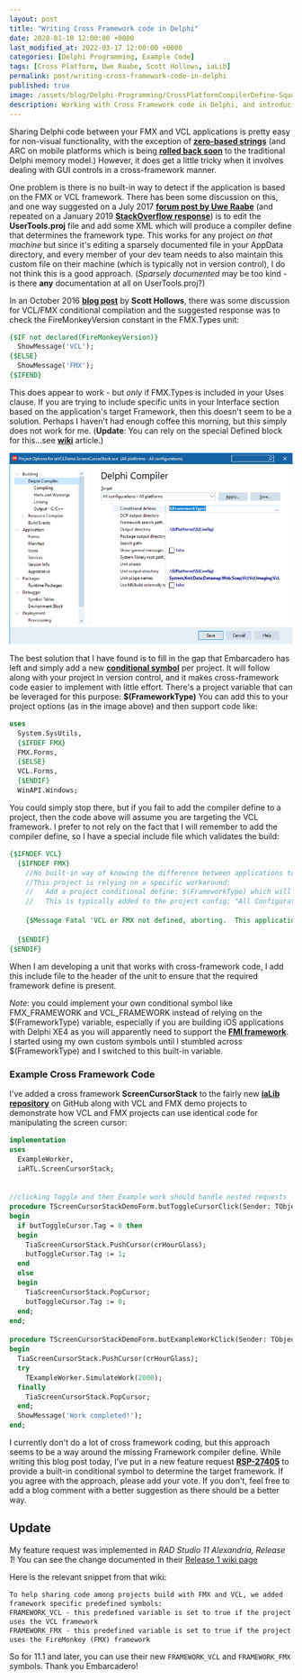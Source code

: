 ```yaml
---
layout: post
title: "Writing Cross Framework code in Delphi"
date: 2020-01-10 12:00:00 +0000
last_modified_at: 2022-03-17 12:00:00 +0000
categories: [Delphi Programming, Example Code]
tags: [Cross Platform, Uwe Raabe, Scott Hollows, iaLib]
permalink: post/writing-cross-framework-code-in-delphi
published: true
image: /assets/blog/Delphi-Programming/CrossPlatformCompilerDefine-Square.png
description: Working with Cross Framework code in Delphi, and introducing a Screen Cursor Stack for use with the VCL and FMX GUI frameworks.
---
```

Sharing Delphi code between your FMX and VCL applications is pretty easy for non-visual functionality, with the exception of [**zero-based strings**](https://stackoverflow.com/questions/19488010/how-to-work-with-0-based-strings-in-a-backwards-compatible-way-since-delphi-xe5) (and ARC on mobile platforms which is being [**rolled back soon**](https://twitter.com/marcocantu/status/1197509156493778945?ref_src=twsrc%5Etfw%7Ctwcamp%5Eembeddedtimeline%7Ctwterm%5Eprofile%3Adelphicz%7Ctwcon%5Etimelinechrome&ref_url=https%3A%2F%2Ftranslate.googleusercontent.com%2Ftranslate_c%3Fdepth%3D1%26rurl%3Dtranslate.google.com%26sl%3Dcs%26sp%3Dnmt4%26tl%3Den%26u%3Dhttps%3A%2F%2Fdelphi.cz%2Fpost%2FDelphi-103-Rio-Release-3.aspx%26xid%3D17259%2C15700022%2C15700186%2C15700190%2C15700256%2C15700259%2C15700262%2C15700265%2C15700271%2C15700283%26usg%3DALkJrhgYw1GRT7C5jBu8c7_DKJO4SxsNiA) to the traditional Delphi memory model.) However, it does get a little tricky when it involves dealing with GUI controls in a cross-framework manner.

One problem is there is no built-in way to detect if the application is based on the FMX or VCL framework. There has been some discussion on this, and one way suggested on a July 2017 [**forum post by Uwe Raabe**](https://www.delphipraxis.net/1376489-post6.html) (and repeated on a January 2019 [**StackOverflow response**](https://stackoverflow.com/questions/54093217/is-there-a-way-to-find-what-kind-of-framework-i-use-in-a-delphi-datamodule)) is to edit the **UserTools.proj** file and add some XML which will produce a compiler define that determines the framework type. This works for any project _on that machine_ but since it's editing a sparsely documented file in your AppData directory, and every member of your dev team needs to also maintain this custom file on their machine (which is typically not in version control), I do not think this is a good approach. (_Sparsely documented_ may be too kind - is there **any** documentation at all on UserTools.proj?)

In an October 2016 [**blog post**](https://scotthollows.com/2016/10/13/delphi-conditional-compile-vcl-firemonkey/) by **Scott Hollows**, there was some discussion for VCL/FMX conditional compilation and the suggested response was to check the FireMonkeyVersion constant in the FMX.Types unit:

````pascal
{$IF not declared(FireMonkeyVersion)}
  ShowMessage('VCL');
{$ELSE}
  ShowMessage('FMX');
{$IFEND}
````

This does appear to work - but _only_ if FMX.Types is included in your Uses clause. If you are trying to include specific units in your Interface section based on the application's target Framework, then this doesn't seem to be a solution. Perhaps I haven't had enough coffee this morning, but this simply does not work for me. (**Update**: You can rely on the special Defined block for this...see [**wiki**](https://docwiki.embarcadero.com/RADStudio/Alexandria/en/IF_directive_(Delphi)) article.)

![Cross platform compiler defines in Delphi](/assets/blog/Delphi-Programming/CrossFrameworkCompilerDefine.png)

The best solution that I have found is to fill in the gap that Embarcadero has left and simply add a new [**conditional symbol**](http://docwiki.embarcadero.com/RADStudio/Rio/en/Conditional_compilation_(Delphi)) per project. It will follow along with your project in version control, and it makes cross-framework code easier to implement with little effort. There's a project variable that can be leveraged for this purpose: **$(FrameworkType)** You can add this to your project options (as in the image above) and then support code like:

````pascal
uses
  System.SysUtils,
  {$IFDEF FMX}
  FMX.Forms,
  {$ELSE}
  VCL.Forms,
  {$ENDIF}
  WinAPI.Windows;
````

You could simply stop there, but if you fail to add the compiler define to a project, then the code above will assume you are targeting the VCL framework. I prefer to not rely on the fact that I will remember to add the compiler define, so I have a special include file which validates the build:

````pascal
{$IFNDEF VCL}
  {$IFNDEF FMX}
    //No built-in way of knowing the difference between applications targeted for FMX or VCL
    //This project is relying on a specific workaround:
    //   Add a project conditional define: $(FrameworkType) which will result in VCL or FMX
    //   This is typically added to the project config: "All Configurations"->"All Platforms"->Conditional Defines

    {$Message Fatal 'VCL or FMX not defined, aborting.  This application contains cross-framework references - add $(FrameworkType) as a conditional define in this project''s configuration.'}

  {$ENDIF}
{$ENDIF}
````

When I am developing a unit that works with cross-framework code, I add this include file to the header of the unit to ensure that the required framework define is present.

_Note_: you could implement your own conditional symbol like FMX\_FRAMEWORK and VCL\_FRAMEWORK instead of relying on the $(FrameworkType) variable, especially if you are building iOS applications with Delphi XE4 as you will apparently need to support the [**FMI framework**](https://wiert.me/2013/11/28/delphi-dproj-files-frameworktype-and-formtype-via-embarcadero-discussion-forums/). I started using my own custom symbols until I stumbled across $(FrameworkType) and I switched to this built-in variable.

### Example Cross Framework Code

I've added a cross framework **ScreenCursorStack** to the fairly new [**iaLib repository**](https://github.com/ideasawakened/iaLib) on GitHub along with VCL and FMX demo projects to demonstrate how VCL and FMX projects can use identical code for manipulating the screen cursor:

````pascal
implementation
uses
  ExampleWorker,
  iaRTL.ScreenCursorStack;


//clicking Toggle and then Example work should handle nested requests
procedure TScreenCursorStackDemoForm.butToggleCursorClick(Sender: TObject);
begin
  if butToggleCursor.Tag = 0 then
  begin
    TiaScreenCursorStack.PushCursor(crHourGlass);
    butToggleCursor.Tag := 1;
  end
  else
  begin
    TiaScreenCursorStack.PopCursor;
    butToggleCursor.Tag := 0;
  end;
end;

procedure TScreenCursorStackDemoForm.butExampleWorkClick(Sender: TObject);
begin
  TiaScreenCursorStack.PushCursor(crHourGlass);
  try
    TExampleWorker.SimulateWork(2000);
  finally
    TiaScreenCursorStack.PopCursor;
  end;
  ShowMessage('Work completed!');
end;
````

I currently don't do a lot of cross framework coding, but this approach seems to be a way around the missing Framework compiler define. While writing this blog post today, I've put in a new feature request [**RSP-27405**](https://quality.embarcadero.com/browse/RSP-27405) to provide a built-in conditional symbol to determine the target framework. If you agree with the approach, please add your vote. If you don't, feel free to add a blog comment with a better suggestion as there should be a better way.


## Update

My feature request was implemented in *RAD Studio 11 Alexandria, Release 1*!  You can see the change documented in their [Release 1 wiki page](https://docwiki.embarcadero.com/RADStudio/Alexandria/en/11_Alexandria_-_Release_1#Libraries_Improvements)

Here is the relevant snippet from that wiki:

````
To help sharing code among projects build with FMX and VCL, we added framework specific predefined symbols:
FRAMEWORK_VCL - this predefined variable is set to true if the project uses the VCL framework
FRAMEWORK_FMX - this predefined variable is set to true if the project uses the FireMonkey (FMX) framework
````
So for 11.1 and later, you can use their new `FRAMEWORK_VCL` and `FRAMEWORK_FMX` symbols.  Thank you Embarcadero!
